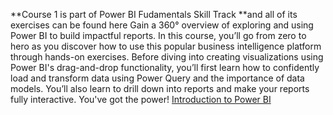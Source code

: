 **Course 1 is part of Power BI Fudamentals Skill Track **and all of its exercises can be found here
Gain a 360° overview of exploring and using Power BI to build impactful reports. In this course, you’ll go from zero to hero as you discover how to use this popular business intelligence platform through hands-on exercises. Before diving into creating visualizations using Power BI's drag-and-drop functionality, you’ll first learn how to confidently load and transform data using Power Query and the importance of data models. You’ll also learn to drill down into reports and make your reports fully interactive. You've got the power!
[Introduction to Power BI](https://github.com/xShaimaa/DataCamp-Power-BI-Fundamentals-Skill-Track/tree/master/01-Introduction-to-Power-BI/) 
